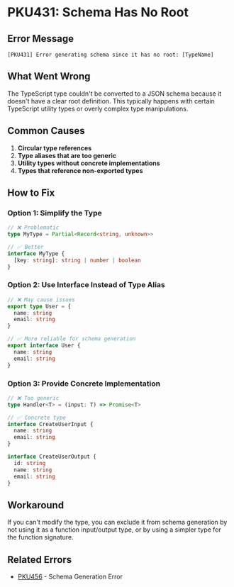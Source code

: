 # PKU431: Schema Has No Root

## Error Message

```
[PKU431] Error generating schema since it has no root: [TypeName]
```

## What Went Wrong

The TypeScript type couldn't be converted to a JSON schema because it doesn't have a clear root definition. This typically happens with certain TypeScript utility types or overly complex type manipulations.

## Common Causes

1. **Circular type references**
2. **Type aliases that are too generic**
3. **Utility types without concrete implementations**
4. **Types that reference non-exported types**

## How to Fix

### Option 1: Simplify the Type

```typescript
// ❌ Problematic
type MyType = Partial<Record<string, unknown>>

// ✅ Better
interface MyType {
  [key: string]: string | number | boolean
}
```

### Option 2: Use Interface Instead of Type Alias

```typescript
// ❌ May cause issues
export type User = {
  name: string
  email: string
}

// ✅ More reliable for schema generation
export interface User {
  name: string
  email: string
}
```

### Option 3: Provide Concrete Implementation

```typescript
// ❌ Too generic
type Handler<T> = (input: T) => Promise<T>

// ✅ Concrete type
interface CreateUserInput {
  name: string
  email: string
}

interface CreateUserOutput {
  id: string
  name: string
  email: string
}
```

## Workaround

If you can't modify the type, you can exclude it from schema generation by not using it as a function input/output type, or by using a simpler type for the function signature.

## Related Errors

- [PKU456](./pku456.md) - Schema Generation Error
